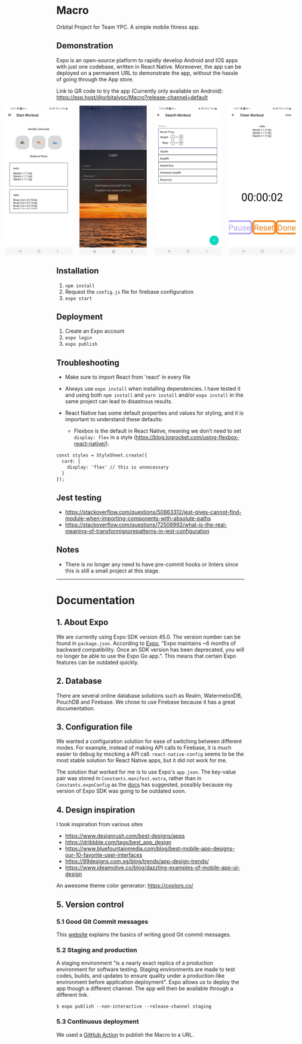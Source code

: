 # Macro

Orbital Project for Team YPC. A simple mobile fitness app.

## Demonstration
Expo is an open-source platform to rapidly develop Android and IOS apps with just one codebase, written in React Native. Moreoever, the app can be deployed on a permanent URL to demonstrate the app, without the hassle of going through the App store. 

Link to QR code to try the app (Currently only available on Android): https://exp.host/@orbitalypc/Macro?release-channel=default


<div style="display: flex; justify-content: center; gap: 20px">
<img style="height: 400px" src="screenshots\pic1.jpeg">
<img style="height: 400px" src="screenshots\pic2.jpeg">
<img style="height: 400px" src="screenshots\pic3.jpeg">
<img style="height: 400px" src="screenshots\pic4.jpeg">
</div>


## Installation
1. `npm install`
2. Request the `config.js` file for firebase configuration
3. `expo start`

## Deployment
1. Create an Expo account
2. `expo login`
3. `expo publish`
## Troubleshooting

- Make sure to import React from 'react' in every file
- Always use `expo install` when installing dependencies. I have tested it and using both `npm install` and `yarn install` and/or `expo install` in the same project can lead to disastrous results.
- React Native has some default properties and values for styling, and it is important to understand these defaults:

  - Flexbox is the default in React Native, meaning we don’t need to set `display: flex` in a style (https://blog.logrocket.com/using-flexbox-react-native/).

```
const styles = StyleSheet.create({
  card: {
    display: 'flex' // this is unnecessary
  }
});
```

## Jest testing

- https://stackoverflow.com/questions/50863312/jest-gives-cannot-find-module-when-importing-components-with-absolute-paths
- https://stackoverflow.com/questions/72506992/what-is-the-real-meaning-of-transformignorepatterns-in-jest-configuration

## Notes

- There is no longer any need to have pre-commit hooks or linters since this is still a small project at this stage.

---

# Documentation

## 1. About Expo
We are currently using Expo SDK version 45.0. The version number can be found in `package.json`. According to [Expo](https://docs.expo.dev/workflow/upgrading-expo-sdk-walkthrough/), "Expo maintains ~6 months of backward compatibility. Once an SDK version has been deprecated, you will no longer be able to use the Expo Go app.". This means that certain Expo features can be outdated quickly.
## 2. Database
There are several online database solutions such as Realm, WatermelonDB, PouchDB and Firebase. We chose to use Firebase because it has a great documentation.

## 3. Configuration file
We wanted a configuration solution for ease of switching between different modes. For example, instead of making API calls to Firebase, it is much easier to debug by mocking a API call. `react-native-config` seems to be the most stable solution for React Native apps, but it did not work for me. 

The solution that worked for me is to use Expo's `app.json`. The key-value pair was stored in `Constants.manifest.extra`, rather than in `Constants.expoConfig` as the [docs](https://docs.expo.dev/workflow/configuration/) has suggested, possibly because my version of Expo SDK was going to be outdated soon.

## 4. Design inspiration
I took inspiration from various sites
- https://www.designrush.com/best-designs/apps
- https://dribbble.com/tags/best_app_design
- https://www.bluefountainmedia.com/blog/best-mobile-app-designs-our-10-favorite-user-interfaces
- https://99designs.com.sg/blog/trends/app-design-trends/
- https://www.ideamotive.co/blog/dazzling-examples-of-mobile-app-ui-design

An awesome theme color generator: https://coolors.co/

## 5. Version control
### 5.1 Good Git Commit messages
This [website](https://cbea.ms/git-commit/) explains the basics of writing good Git commit messages.

### 5.2 Staging and production
A staging environment "is a nearly exact replica of a production environment for software testing. Staging environments are made to test codes, builds, and updates to ensure quality under a production-like environment before application deployment". Expo allows us to deploy the app though a different channel. The app will then be available through a different link.
```
$ expo publish --non-interactive --release-channel staging
```

### 5.3 Continuous deployment
We used a [GitHub Action](https://github.com/expo/expo-github-action) to publish the Macro to a URL.
